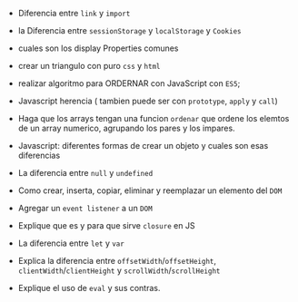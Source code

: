* Diferencia entre `link` y `import`
        
* la Diferencia entre `sessionStorage` y `localStorage` y `Cookies`
       
* cuales son los display Properties comunes
         	             
* crear un triangulo con puro `css` y `html`

* realizar algoritmo para ORDERNAR con JavaScript con `ES5`;

* Javascript herencia ( tambien puede ser con `prototype`, `apply` y `call`)

* Haga que los arrays tengan una funcion `ordenar` que ordene los elemtos de un array numerico, agrupando los pares y los impares.

* Javascript: diferentes formas de crear un objeto y cuales son esas diferencias

* La diferencia entre `null` y `undefined`

* Como crear, inserta, copiar, eliminar y reemplazar un elemento del `DOM` 

* Agregar un `event listener` a un `DOM`

* Explique que es y para que sirve `closure` en JS

* La diferencia entre `let` y `var`

* Explica la diferencia entre `offsetWidth`/`offsetHeight`,  `clientWidth`/`clientHeight`  y  `scrollWidth`/`scrollHeight`

* Explique el uso de `eval` y sus contras.
